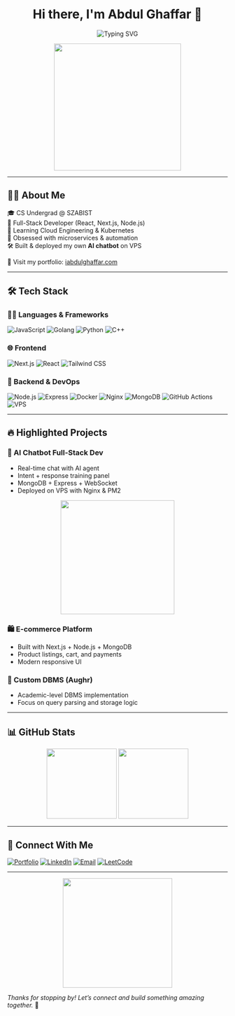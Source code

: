 <h1 align="center">Hi there, I'm Abdul Ghaffar 👋</h1>
<p align="center">
  <img src="https://readme-typing-svg.demolab.com?font=Fira+Code&weight=600&pause=1000&color=36BCF7&center=true&vCenter=true&width=435&lines=Full-Stack+Developer;Cloud+Engineer+in+Progress;Next.js+%7C+Node.js+%7C+Golang;Building+AI+Chatbots+%F0%9F%A4%96;Let's+build+something+awesome!" alt="Typing SVG" />
</p>

<p align="center">
  <img src="https://media.giphy.com/media/qgQUggAC3Pfv687qPC/giphy.gif" width="290" />
</p>

---

## 🧑‍💻 About Me

🎓 CS Undergrad @ SZABIST  
🔧 Full-Stack Developer (React, Next.js, Node.js)  
📡 Learning Cloud Engineering & Kubernetes  
🧠 Obsessed with microservices & automation  
🛠️ Built & deployed my own **AI chatbot** on VPS

🚀 Visit my portfolio: [iabdulghaffar.com](https://iabdulghaffar.com)

---

## 🛠️ Tech Stack

### 👨‍💻 Languages & Frameworks
![JavaScript](https://img.shields.io/badge/-JavaScript-black?style=flat-square&logo=javascript)
![Golang](https://img.shields.io/badge/-Go-black?style=flat-square&logo=go)
![Python](https://img.shields.io/badge/-Python-black?style=flat-square&logo=python)
![C++](https://img.shields.io/badge/-C++-black?style=flat-square&logo=cplusplus)

### 🌐 Frontend
![Next.js](https://img.shields.io/badge/-Next.js-black?style=flat-square&logo=next.js)
![React](https://img.shields.io/badge/-React-black?style=flat-square&logo=react)
![Tailwind CSS](https://img.shields.io/badge/-TailwindCSS-black?style=flat-square&logo=tailwind-css)

### 🔧 Backend & DevOps
![Node.js](https://img.shields.io/badge/-Node.js-black?style=flat-square&logo=node.js)
![Express](https://img.shields.io/badge/-Express-black?style=flat-square&logo=express)
![Docker](https://img.shields.io/badge/-Docker-black?style=flat-square&logo=docker)
![Nginx](https://img.shields.io/badge/-Nginx-black?style=flat-square&logo=nginx)
![MongoDB](https://img.shields.io/badge/-MongoDB-black?style=flat-square&logo=mongodb)
![GitHub Actions](https://img.shields.io/badge/-GitHub%20Actions-black?style=flat-square&logo=github-actions)
![VPS](https://img.shields.io/badge/-VPS-black?style=flat-square&logo=ubuntu)

---

## 🔥 Highlighted Projects

### 🧠 AI Chatbot Full-Stack Dev
- Real-time chat with AI agent
- Intent + response training panel
- MongoDB + Express + WebSocket
- Deployed on VPS with Nginx & PM2

<p align="center">
  <img src="https://media.giphy.com/media/zOvBKUUEERdNm/giphy.gif" width="260" />
</p>

### 🛍️ E-commerce Platform
- Built with Next.js + Node.js + MongoDB
- Product listings, cart, and payments
- Modern responsive UI

### 🔐 Custom DBMS (Aughr)
- Academic-level DBMS implementation
- Focus on query parsing and storage logic

---

## 📊 GitHub Stats

<p align="center">
  <img src="https://github-readme-stats.vercel.app/api?username=abdul-ghaffar01&show_icons=true&count_private=true&theme=radical" height="160"/>
  <img src="https://github-readme-streak-stats.herokuapp.com/?user=abdul-ghaffar01&theme=radical" height="160"/>
</p>

---

## 🤝 Connect With Me

[![Portfolio](https://img.shields.io/badge/Portfolio-222?style=for-the-badge&logo=vercel&logoColor=white)](https://iabdulghaffar.com)
[![LinkedIn](https://img.shields.io/badge/LinkedIn-blue?style=for-the-badge&logo=linkedin)](https://linkedin.com/in/abdulghaffarsoomro)
[![Email](https://img.shields.io/badge/Email-D14836?style=for-the-badge&logo=gmail&logoColor=white)](mailto:agscontact777@gmail.com)
[![LeetCode](https://img.shields.io/badge/LeetCode-FE7F2D?style=for-the-badge&logo=leetcode&logoColor=white)](https://leetcode.com/u/abdulghaffar01/)

---

<p align="center">
  <img src="https://media.giphy.com/media/du3J3cXyzhj75IOgvA/giphy.gif" width="250" />
</p>

_Thanks for stopping by! Let’s connect and build something amazing together._ 🚀
